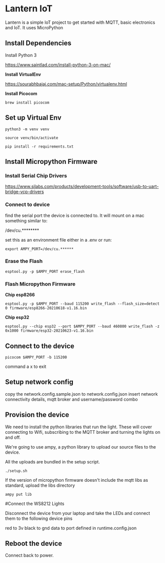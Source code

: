 # Lantern IoT

Lantern is a simple IoT project to get started with MQTT, basic electronics and IoT. It uses MicroPython

## Install Dependencies
Install Python 3

https://www.saintlad.com/install-python-3-on-mac/


**Install VirtualEnv**

https://sourabhbajaj.com/mac-setup/Python/virtualenv.html


**Install Picocom**

```
brew install picocom
```

## Set up Virtual Env
```
python3 -m venv venv

source venv/bin/activate

pip install -r requirements.txt
```

## Install Micropython Firmware

### Install Serial Chip Drivers

https://www.silabs.com/products/development-tools/software/usb-to-uart-bridge-vcp-drivers

### Connect to device

find the serial port the device is connected to. It will mount on a mac something similar to:

/dev/cu.********

set this as an environment file either in a .env or run:

```
export AMPY_PORT=/dev/cu.******
```


### Erase the Flash
```
esptool.py -p $AMPY_PORT erase_flash
```
### Flash Micropython Firmware


**Chip esp8266**
```
esptool.py -p $AMPY_PORT --baud 115200 write_flash --flash_size=detect 0 firmware/esp8266-20210618-v1.16.bin
```

**Chip esp32**
```
esptool.py --chip esp32 --port $AMPY_PORT --baud 460800 write_flash -z 0x1000 firmware/esp32-20210623-v1.16.bin 
```

## Connect to the device

```
picocom $AMPY_PORT -b 115200
```

command a x to exit

## Setup network config
copy the network.config.sample.json to network.config.json
insert network connectivity details, mqtt broker and username/password combo


## Provision the device
We need to install the python libraries that run the light. These will cover connecting to Wifi, subscribing to the MQTT broker and turning the lights on and off.

We're going to use ampy, a python library to upload our source files to the device.

All the uploads are bundled in the setup script.

```
./setup.sh
```

If the version of micropython firmware doesn't include the mqtt libs as standard, upload the libs directory

```
ampy put lib
```

#Connect the WS8212 Lights

Disconnect the device from your laptop and take the LEDs and connect them to the following device pins

red to 3v
black to gnd
data to port defined in runtime.config.json


## Reboot the device
Connect back to power.